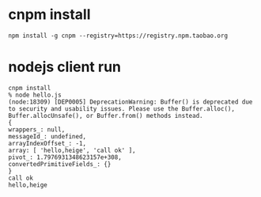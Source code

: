 # cnpm install

	npm install -g cnpm --registry=https://registry.npm.taobao.org

# nodejs client run

	cnpm install
	% node hello.js
	(node:18309) [DEP0005] DeprecationWarning: Buffer() is deprecated due to security and usability issues. Please use the Buffer.alloc(), Buffer.allocUnsafe(), or Buffer.from() methods instead.
	{
	wrappers_: null,
	messageId_: undefined,
	arrayIndexOffset_: -1,
	array: [ 'hello,heige', 'call ok' ],
	pivot_: 1.7976931348623157e+308,
	convertedPrimitiveFields_: {}
	}
	call ok
	hello,heige
	